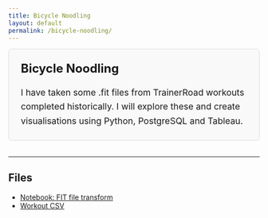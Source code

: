 ```yaml
---
title: Bicycle Noodling
layout: default
permalink: /bicycle-noodling/
---
```


<div style="border: 1px solid #ddd; background-color: #f9f9f9; padding: 1.5rem; margin-bottom: 2rem; border-radius: 6px;">
  <h2 style="margin-top: 0; font-size: 1.5rem;">Bicycle Noodling</h2>
  <p style="font-size: 1.1rem; line-height: 1.6; margin: 0;">
    I have taken some .fit files from TrainerRoad workouts completed historically. I will explore these and create visualisations using Python, PostgreSQL and Tableau.
  </p>
</div>

---

## Files

- [Notebook: FIT file transform](/portfolio-toby-draper/assets/projects/bicycle-noodling/1_fit_file_transform.ipynb)
- [Workout CSV](/portfolio-toby-draper/assets/projects/bicycle-noodling/aerobic_recovery.csv)

